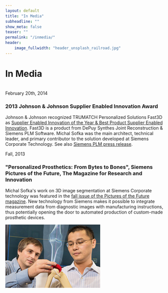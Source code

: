 ```yaml
---
layout: default
title: "In Media"
subheadline: ""
show_meta: false
teaser: ""
permalink: "/inmedia/"
header:
    image_fullwidth: "header_unsplash_railroad.jpg"
---
```


<div class="container t30">
  <div class="row">
    <div class="col-xs-12">
      <h1> In Media </h1><br>
    <span>February 20th, 2014</span>
      <h3 class="no-marg"><strong> 2013 Johnson &amp; Johnson Supplier Enabled Innovation Award  </strong></h3>
      <p class="down-margin">Johnson &amp; Johnson recognized TRUMATCH Personalized Solutions Fast3D as <a href="http://www.blogjnj.com/2014/02/2013-johnson-and-johnson-supplier-enabled-innovation-awards/" target="_blank">Supplier Enabled Innovation of the Year &amp; Best Product Supplier Enabled Innovation</a>. Fast3D is a product from DePuy Synthes Joint Reconstruction &amp; Siemens PLM Software. Michal Sofka was the main architect, technical leader, and primary contributor to the solution developed at Siemens Corporate Technology. See also <a href="http://www.plm.automation.siemens.com/en_us/about_us/newsroom/press/press_release.cfm?Component=223639&ComponentTemplate=822" target="_blank">Siemens PLM press release</a>.</p>
    </div>
    </div>
    <div class="row">
      <div class="col-md-8">
      <span>Fall, 2013</span>
        <h3 class="no-marg"><strong>"Personalized Prosthetics: From Bytes to Bones", Siemens Pictures of the Future, The Magazine for Research and Innovation</strong></h3>
        <p>Michal Sofka's work on 3D image segmentation at Siemens Corporate technology was featured in the <a href="https://www.siemens.com/content/dam/internet/siemens-com/innovation/pictures-of-the-future/pof-archive/pof-fall-2013.pdf#page=20" target="_blank">fall issue of the Pictures of the Future magazine</a>. New technology from Siemens makes it possible to integrate measurement data from diagnostic images with manufacturing instructions, thus potentially opening the door to automated production of custom-made prosthetic devices. </p>
      </div>
      <div class="col-md-4">
        <img src="/assets/img/PoF_2013.jpg">
      </div>
  </div>
</div>
